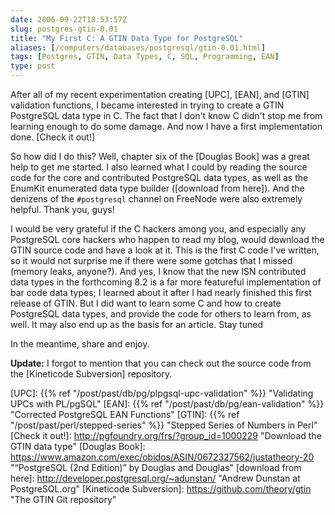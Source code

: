 ```yaml
--- 
date: 2006-09-22T18:53:57Z
slug: postgres-gtin-0.01
title: "My First C: A GTIN Data Type for PostgreSQL"
aliases: [/computers/databases/postgresql/gtin-0.01.html]
tags: [Postgres, GTIN, Data Types, C, SQL, Programming, EAN]
type: post
---
```


After all of my recent experimentation creating [UPC], [EAN], and [GTIN]
validation functions, I became interested in trying to create a GTIN PostgreSQL
data type in C. The fact that I don't know C didn't stop me from learning enough
to do some damage. And now I have a first implementation done. [Check it out!]

So how did I do this? Well, chapter six of the [Douglas Book] was a great help
to get me started. I also learned what I could by reading the source code for
the core and contributed PostgreSQL data types, as well as the EnumKit
enumerated data type builder ([download from here]). And the denizens of the
`#postgresql` channel on FreeNode were also extremely helpful. Thank you, guys!

I would be very grateful if the C hackers among you, and especially any
PostgreSQL core hackers who happen to read my blog, would download the GTIN
source code and have a look at it. This is the first C code I've written, so it
would not surprise me if there were some gotchas that I missed (memory leaks,
anyone?). And yes, I know that the new ISN contributed data types in the
forthcoming 8.2 is a far more featureful implementation of bar code data types;
I learned about it after I had nearly finished this first release of GTIN. But I
did want to learn some C and how to create PostgreSQL data types, and provide
the code for others to learn from, as well. It may also end up as the basis for
an article. Stay tuned

In the meantime, share and enjoy.

**Update:** I forgot to mention that you can check out the source code from the
[Kineticode Subversion] repository.

  [UPC]: {{% ref "/post/past/db/pg/plpgsql-upc-validation" %}}
    "Validating UPCs with PL/pgSQL"
  [EAN]: {{% ref "/post/past/db/pg/ean-validation" %}}
    "Corrected PostgreSQL EAN Functions"
  [GTIN]: {{% ref "/post/past/perl/stepped-series" %}}
    "Stepped Series of Numbers in Perl"
  [Check it out!]: http://pgfoundry.org/frs/?group_id=1000229
    "Download the GTIN data type"
  [Douglas Book]: https://www.amazon.com/exec/obidos/ASIN/0672327562/justatheory-20
    "“PostgreSQL (2nd Edition)” by Douglas and Douglas"
  [download from here]: http://developer.postgresql.org/~adunstan/
    "Andrew Dunstan at PostgreSQL.org"
  [Kineticode Subversion]: https://github.com/theory/gtin "The GTIN Git repository"
